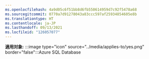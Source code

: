 ```yaml
---
ms.openlocfilehash: 4a9d05c6f51bb8d6fb550614959d7c92f5478a68
ms.sourcegitcommit: 0770a7d91278043a83ccc597af25934854605e8b
ms.translationtype: HT
ms.contentlocale: ja-JP
ms.lasthandoff: 09/13/2021
ms.locfileid: "126057077"
---
```

**適用対象:** :::image type="icon" source="../media/applies-to/yes.png" border="false":::Azure SQL Database   
